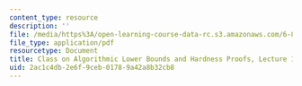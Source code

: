 ```yaml
---
content_type: resource
description: ''
file: /media/https%3A/open-learning-course-data-rc.s3.amazonaws.com/6-890-algorithmic-lower-bounds-fun-with-hardness-proofs-fall-2014/2ac1c4db2e6f9ceb01789a42a8b32cb8_MIT6_890F14_L12.pdf
file_type: application/pdf
resourcetype: Document
title: Class on Algorithmic Lower Bounds and Hardness Proofs, Lecture 12 Notes
uid: 2ac1c4db-2e6f-9ceb-0178-9a42a8b32cb8
---
```

